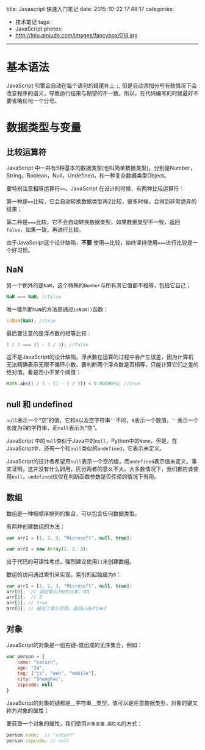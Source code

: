 title: Javascript 快速入门笔记
date: 2015-10-22 17:48:17
categories: 
- 技术笔记
tags:
- JavaScript
photos:
- http://lniu.qiniudn.com/images/fancybox/018.jpg
---

# 基本语法

JavaScript 引擎会自动在每个语句的结尾补上 `;`, 但是自动添加分号有些情况下会改变程序的语义，导致运行结果与期望的不一致。所以，在代码编写的时候最好不要省略任何一个分号。

<!-- more -->

# 数据类型与变量

## 比较运算符

JavaScript 中一共有5种基本的数据类型(也叫简单数据类型)，分别是Number，String，Boolean，Null，Undefined，和一种复杂数据类型Object。

要特别注意相等运算符`==`。JavaScript 在设计的时候，有两种比较运算符：

第一种是`==`比较，它会自动转换数据类型再2比较，很多时候，会得到非常诡异的结果；

第二种是`===`比较，它不会自动转换数据类型，如果数据类型不一致，返回`false`，如果一致，再进行比较。

由于JavaScript这个设计缺陷，__不要__ 使用`==`比较，始终坚持使用`===`进行比较是一个好习惯。

## NaN

另一个例外的是`NaN`，这个特殊的`Number`与所有其它值都不相等，包括它自己；

```js
NaN === NaN; //false
```

唯一能判断`NaN`的方法是通过`isNaN()`函数：

```js
isNaN(NaN); //true
```

最后要注意的是浮点数的相等比较：

```js
1 / 2 === (1 - 2 / 3); //false
```

这不是JavaScript的设计缺陷。浮点数在运算的过程中会产生误差，因为计算机无法精确表示无限不循环小数，要判断两个浮点数是否相等，只能计算它们之差的绝对值，看是否小于某个阈值：

```js
Math.abs(1 / 3 - (1 - 2 / 3)) < 0.0000001; //true
```

## null 和 undefined

`null`表示一个“空”的值，它和`0`以及空字符串`''`不同，`0`表示一个数值，`''`表示一个长度为0的字符串，而`null`表示为“空”。

JavaScript 中的`null`类似于Java中的`null`，Python中的`None`。但是，在JavaScript中，还有一个和`null`类似的`undefined`，它表示未定义。

JavaScript的设计者希望用`null`表示一个空的值，而`undefined`表示值未定义。事实证明，这并没有什么卵用，区分两者的意义不大。大多数情况下，我们都应该使用`null`。`undefined`仅仅在判断函数参数是否传递的情况下有用。

## 数组

数组是一种按顺序排列的集合，可以包含任何数据类型。

有两种创建数组的方法：

```js
var arr1 = [1, 2, 3, "Microsoft", null, true];

var arr2 = new Array(1, 2, 3);
```
出于代码的可读性考虑，强烈建议使用`[]`来创建数组。

数组的访问通过索引来实现，索引的起始值为`0`：

```js
var arr1 = [1, 2, 3, "Microsoft", null, true];
arr[0];  // 返回索引为0的元素，即1
arr[1];  // 2
arr[5]; // true
arr[6]; // 超出了索引范围，返回undefined
```

## 对象

JavaScript的对象是一组右键-值组成的无序集合，例如：

```js
var person = {
    name: "saturn",
    age: "24",
    tag: ["js", "web", "mobile"],
    city: "Shanghai",
    zipcode: null
}
```

JavaScript的对象的键都是__字符串__类型，值可以是任意数据类型，对象的键又称为对象的属性；

要获取一个对象的属性，我们使用`对象变量.属性名`的方式：

```js
person.name;  // "saturn"
person.zipcode; // null
```



